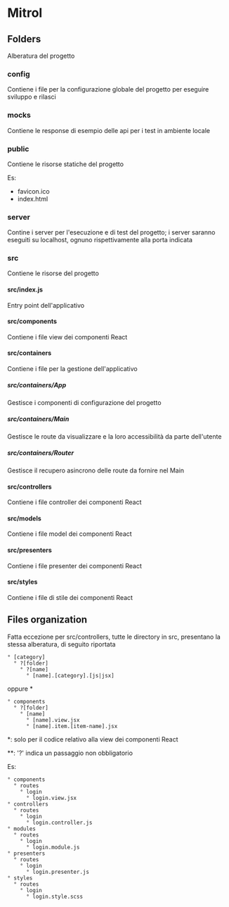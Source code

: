 
# Mitrol



## Folders
Alberatura del progetto

### config
Contiene i file per la configurazione globale del progetto per eseguire sviluppo e rilasci

### mocks
Contiene le response di esempio delle api per i test in ambiente locale

### public
Contiene le risorse statiche del progetto

Es:
* favicon.ico
* index.html

### server
Contine i server per l'esecuzione e di test del progetto; i server saranno eseguiti su localhost, ognuno rispettivamente alla porta indicata

### src
Contiene le risorse del progetto

#### src/index.js
Entry point dell'applicativo

#### src/components
Contiene i file view dei componenti React

#### src/containers
Contiene i file per la gestione dell'applicativo

##### src/containers/App
Gestisce i componenti di configurazione del progetto

##### src/containers/Main
Gestisce le route da visualizzare e la loro accessibilità da parte dell'utente

##### src/containers/Router
Gestisce il recupero asincrono delle route da fornire nel Main

#### src/controllers
Contiene i file controller dei componenti React

#### src/models
Contiene i file model dei componenti React

#### src/presenters
Contiene i file presenter dei componenti React

#### src/styles
Contiene i file di stile dei componenti React


## Files organization
Fatta eccezione per src/controllers, tutte le directory in src, presentano la stessa alberatura, di seguito riportata
``` plain/text
° [category]
  ° ?[folder]
    ° ?[name]
      ° [name].[category].[js|jsx]
```

oppure \*
``` plain/text
° components
  ° ?[folder]
    ° [name]
      ° [name].view.jsx
      ° [name].item.[item-name].jsx
```

\*: solo per il codice relativo alla view dei componenti React

\*\*: '?' indica un passaggio non obbligatorio


Es:
``` plain/text
° components
  ° routes
    ° login
      ° login.view.jsx
° controllers
  ° routes
    ° login
      ° login.controller.js
° modules
  ° routes
    ° login
      ° login.module.js
° presenters
  ° routes
    ° login
      ° login.presenter.js
° styles
  ° routes
    ° login
      ° login.style.scss
```
